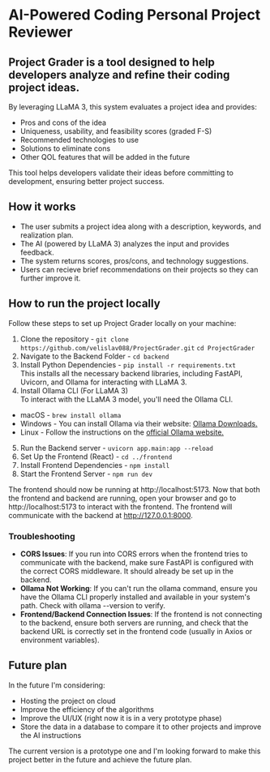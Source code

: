 # AI-Powered Coding Personal Project Reviewer

## Project Grader is a tool designed to help developers analyze and refine their coding project ideas.

By leveraging LLaMA 3, this system evaluates a project idea and provides:

* Pros and cons of the idea
* Uniqueness, usability, and feasibility scores (graded F-S)
* Recommended technologies to use
* Solutions to eliminate cons
* Other QOL features that will be added in the future

This tool helps developers validate their ideas before committing to development, ensuring better project success.

## How it works

* The user submits a project idea along with a description, keywords, and realization plan.
* The AI (powered by LLaMA 3) analyzes the input and provides feedback.
* The system returns scores, pros/cons, and technology suggestions.
* Users can recieve brief recommendations on their projects so they can further improve it.

## How to run the project locally
Follow these steps to set up Project Grader locally on your machine:

1. Clone the repository - `git clone https://github.com/velislav088/ProjectGrader.git` `cd ProjectGrader`
2. Navigate to the Backend Folder - `cd backend`
3. Install Python Dependencies - `pip install -r requirements.txt` <br/>
This installs all the necessary backend libraries, including FastAPI, Uvicorn, and Ollama for interacting with LLaMA 3.
4. Install Ollama CLI (For LLaMA 3) <br/>
To interact with the LLaMA 3 model, you'll need the Ollama CLI.
* macOS - `brew install ollama`
* Windows - You can install Ollama via their website: [Ollama Downloads.](https://ollama.com/download)
* Linux - Follow the instructions on the [official Ollama website.](https://ollama.com/download)
5. Run the Backend server - `uvicorn app.main:app --reload`
6. Set Up the Frontend (React) - `cd ../frontend`
7. Install Frontend Dependencies - `npm install`
8. Start the Frontend Server - `npm run dev`

The frontend should now be running at http://localhost:5173.
Now that both the frontend and backend are running, open your browser and go to http://localhost:5173 to interact with the frontend.
The frontend will communicate with the backend at http://127.0.0.1:8000.

### Troubleshooting
* **CORS Issues**: If you run into CORS errors when the frontend tries to communicate with the backend, make sure FastAPI is configured with the correct CORS middleware. It should already be set up in the backend.
* **Ollama Not Working**: If you can't run the ollama command, ensure you have the Ollama CLI properly installed and available in your system's path. Check with ollama --version to verify.
* **Frontend/Backend Connection Issues**: If the frontend is not connecting to the backend, ensure both servers are running, and check that the backend URL is correctly set in the frontend code (usually in Axios or environment variables).

## Future plan
In the future I'm considering:
* Hosting the project on cloud
* Improve the efficiency of the algorithms
* Improve the UI/UX (right now it is in a very prototype phase)
* Store the data in a database to compare it to other projects and improve the AI instructions
  
The current version is a prototype one and I'm looking forward to make this project better in the future and achieve the future plan.
